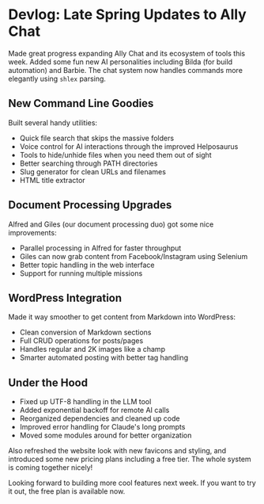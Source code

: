 # Devlog: Late Spring Updates to Ally Chat

Made great progress expanding Ally Chat and its ecosystem of tools this week. Added some fun new AI personalities including Bilda (for build automation) and Barbie. The chat system now handles commands more elegantly using `shlex` parsing.

## New Command Line Goodies
Built several handy utilities:
- Quick file search that skips the massive folders
- Voice control for AI interactions through the improved Helposaurus
- Tools to hide/unhide files when you need them out of sight
- Better searching through PATH directories
- Slug generator for clean URLs and filenames
- HTML title extractor

## Document Processing Upgrades
Alfred and Giles (our document processing duo) got some nice improvements:
- Parallel processing in Alfred for faster throughput
- Giles can now grab content from Facebook/Instagram using Selenium
- Better topic handling in the web interface
- Support for running multiple missions

## WordPress Integration
Made it way smoother to get content from Markdown into WordPress:
- Clean conversion of Markdown sections
- Full CRUD operations for posts/pages
- Handles regular and 2K images like a champ
- Smarter automated posting with better tag handling

## Under the Hood
- Fixed up UTF-8 handling in the LLM tool
- Added exponential backoff for remote AI calls
- Reorganized dependencies and cleaned up code
- Improved error handling for Claude's long prompts
- Moved some modules around for better organization

Also refreshed the website look with new favicons and styling, and introduced some new pricing plans including a free tier. The whole system is coming together nicely!

Looking forward to building more cool features next week. If you want to try it out, the free plan is available now.
